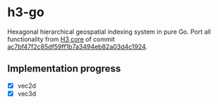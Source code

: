 # h3-go

Hexagonal hierarchical geospatial indexing system in pure Go. Port all functionality from [H3 core](https://github.com/uber/h3) of commit [ac7bf47f2c85df59ff1b7a3494eb82a03d4c1924](https://github.com/uber/h3/tree/ac7bf47f2c85df59ff1b7a3494eb82a03d4c1924).

## Implementation progress

- [X] vec2d
- [X] vec3d
